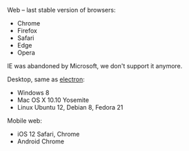 Web &ndash; last stable version of browsers:
- Chrome
- Firefox
- Safari
- Edge
- Opera

IE was abandoned by Microsoft, we don't support it anymore.  

Desktop, same as [electron](https://www.electronjs.org/docs/tutorial/support#supported-platforms):
- Windows 8
- Mac OS X 10.10 Yosemite
- Linux Ubuntu 12, Debian 8, Fedora 21

Mobile web:
- iOS 12 Safari, Chrome
- Android Chrome